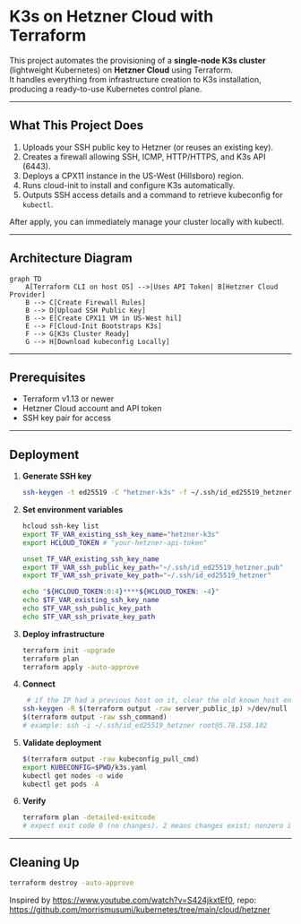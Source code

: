 # K3s on Hetzner Cloud with Terraform

This project automates the provisioning of a **single-node K3s cluster** (lightweight Kubernetes) on **Hetzner Cloud** using Terraform.  
It handles everything from infrastructure creation to K3s installation, producing a ready-to-use Kubernetes control plane.

---

## What This Project Does

1. Uploads your SSH public key to Hetzner (or reuses an existing key).
2. Creates a firewall allowing SSH, ICMP, HTTP/HTTPS, and K3s API (6443).
3. Deploys a CPX11 instance in the US-West (Hillsboro) region.
4. Runs cloud-init to install and configure K3s automatically.
5. Outputs SSH access details and a command to retrieve kubeconfig for `kubectl`.

After apply, you can immediately manage your cluster locally with kubectl.

---

## Architecture Diagram

```mermaid
graph TD
    A[Terraform CLI on host OS] -->|Uses API Token| B[Hetzner Cloud Provider]
    B --> C[Create Firewall Rules]
    B --> D[Upload SSH Public Key]
    B --> E[Create CPX11 VM in US-West hil]
    E --> F[Cloud-Init Bootstraps K3s]
    F --> G[K3s Cluster Ready]
    G --> H[Download kubeconfig Locally]
```

---

## Prerequisites

- Terraform v1.13 or newer
- Hetzner Cloud account and API token
- SSH key pair for access

---

## Deployment

1. **Generate SSH key**
   ```bash
   ssh-keygen -t ed25519 -C "hetzner-k3s" -f ~/.ssh/id_ed25519_hetzner
   ```

2. **Set environment variables**
   ```bash
   hcloud ssh-key list
   export TF_VAR_existing_ssh_key_name="hetzner-k3s"
   export HCLOUD_TOKEN # "your-hetzner-api-token"
   
   unset TF_VAR_existing_ssh_key_name
   export TF_VAR_ssh_public_key_path="~/.ssh/id_ed25519_hetzner.pub"
   export TF_VAR_ssh_private_key_path="~/.ssh/id_ed25519_hetzner"

   echo "${HCLOUD_TOKEN:0:4}****${HCLOUD_TOKEN: -4}"
   echo $TF_VAR_existing_ssh_key_name
   echo $TF_VAR_ssh_public_key_path
   echo $TF_VAR_ssh_private_key_path
   ```

3. **Deploy infrastructure**
   ```bash
   terraform init -upgrade
   terraform plan
   terraform apply -auto-approve
   ```

4. **Connect**
   ```bash
    # if the IP had a previous host on it, clear the old known_host entry once:
   ssh-keygen -R $(terraform output -raw server_public_ip) >/dev/null 2>&1 || true
   $(terraform output -raw ssh_command)
   # example: ssh -i ~/.ssh/id_ed25519_hetzner root@5.78.158.102
   ``` 

5. **Validate deployment**
   ```bash
   $(terraform output -raw kubeconfig_pull_cmd)
   export KUBECONFIG=$PWD/k3s.yaml
   kubectl get nodes -o wide
   kubectl get pods -A
   ```

6. **Verify**
   ```bash
   terraform plan -detailed-exitcode
   # expect exit code 0 (no changes). 2 means changes exist; nonzero in CI = fail
   ```

---

## Cleaning Up

```bash
terraform destroy -auto-approve
```

Inspired by https://www.youtube.com/watch?v=S424jkxtEf0, repo: https://github.com/morrismusumi/kubernetes/tree/main/cloud/hetzner